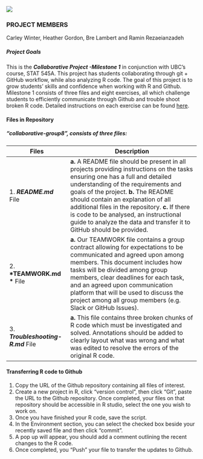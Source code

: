 
  ![](https://brand.ubc.ca/files/2018/09/1FullLogo_ex_768.png)

### PROJECT MEMBERS
Carley Winter, Heather Gordon, Bre Lambert and Ramin Rezaeianzadeh


##### Project Goals  
This is the _**Collaborative Project -Milestone 1**_ in conjunction with UBC’s course, STAT 545A. This project has students collaborating through git + GitHub workflow, while also analyzing R code. The goal of this project is to grow students’ skills and confidence when working with R and Github. Milestone 1 consists of three files and eight exercises, all which challenge students to efficiently communicate through Github and trouble shoot broken R code. Detailed instructions on each exercise can be found [here](https://stat545.stat.ubc.ca/collaborative-project/milestone1/). 

#### Files in Repository  
##### “collaborative-group8”, consists of three files:

Files |  Description
------|--------------
1.	__*README.md*__ File |  __a.__ A README file should be present in all projects providing instructions on the tasks ensuring one has a full and detailed understanding of the requirements and goals of the project.  __b.__ The README should contain an explanation of all additional files in the repository.   __c.__ If there is code to be analysed, an instructional guide to analyze the data and transfer it to GitHub should be provided.
2.	__*TEAMWORK.md *__ File | __a.__	Our TEAMWORK file contains a group contract allowing for expectations to be communicated and agreed upon among members. This document includes how tasks will be divided among group members, clear deadlines for each task, and an agreed upon communication platform that will be used to discuss the project among all group members (e.g. Slack or GitHub Issues).
3.	__*Troubleshooting-R.md*__ File | __a.__	This file contains three broken chunks of R code which must be investigated and solved. Annotations should be added to clearly layout what was wrong and what was edited to resolve the errors of the original R code. 

#### Transferring R code to Github
1.	Copy the URL of the Github repository containing all files of interest.  
2.	Create a new project in R, click “version control”, then click “Git”, paste the URL to the Github repository. Once completed, your files on that repository should be accessible in R studio, select the one you wish to work on.  
3.	Once you have finished your R code, save the script.  
4.	In the Environment section, you can select the checked box beside your recently saved file and then click “commit”.   
5.	A pop up will appear, you should add a comment outlining the recent changes to the R code.  
6.	Once completed, you “Push” your file to transfer the updates to Github.  


